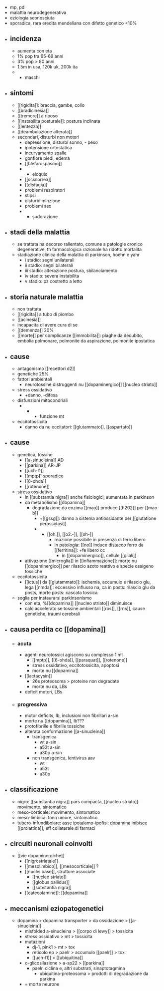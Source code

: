 - mp, pd
- malattia neurodegenerativa
- eziologia sconosciuta
- sporadica, rara eredita mendeliana con difetto genetico <10%
- ## incidenza
	- aumenta con eta
	- 1% pop tra 65-69 anni
	- 3% pop > 80 anni
	- 1.5m in usa, 120k uk, 200k ita
	- + maschi
- ## sintomi
	- [[rigidita]]: braccia, gambe, collo
	- [[bradicinesia]]
	- [[tremore]] a riposo
	- [[instabilita posturale]]: postura inclinata
	- [[lentezza]]
	- [[deambulazione alterata]]
	- secondari, disturbi non motori
		- depressione, disturbi sonno, - peso
		- ipotensione ortostatica
		- incurvamento spalle
		- gonfiore piedi, edema
		- [[blefarospasmo]]
		- - eloquio
		- [[scialorrea]]
		- [[disfagia]]
		- problemi respiratori
		- stipsi
		- disturbi minzione
		- problemi sex
		- + sudorazione
- ## stadi della malattia
	- se trattata ha decorso rallentato, comune a patologie cronico degenerative, th farmacologica razionale ha ridotto mortalita
	- stadiazione clinica della malattia di parkinson, hoehn e yahr
		- i stadio: segni unilaterali
		- ii stadio: segni bilaterali
		- iii stadio: alterazione postura, sbilanciamento
		- iv stadio: severa instabilita
		- v stadio: pz costretto a letto
- ## storia naturale malattia
	- non trattata
	- [[rigidita]] a tubo di piombo
	- [[acinesia]]
	- incapacita di avere cura di se
	- [[demenza]] 20%
	- [[morte]] per complicanze [[immobilita]]: piaghe da decubito, embolia polmonare, polmonite da aspirazione, polmonite ipostatica
- ## cause
	- antagonismo [[recettori d2]]
	- genetiche 25%
	- fattori ambientali
		- neurotossine distruggenti nu [[dopaminergico]] [[nucleo striato]]
	- stress ossidativo
		- +danno, -difesa
	- disfunzioni mitocondriali
		- - + funzione mt
	- eccitotossicita
		- danno da nu eccitatori: [[glutammato]], [[aspartato]]
- ## cause
	- genetica, tossine
		- [[a-sinucleina]] AD
		- [[parkina]] AR-JP
		- [[uch-l1]]
		- [[mptp]] sporadico
		- [[6-ohda]]
		- [[rotenone]]
	- stress ossidativo
		- in [[substantia nigra]] anche fisiologici, aumentata in parkinson
		- da metabolismo [[dopamina]]
			- degradazione da enzima [[mao]] produce [[h202]] per [[mao-b]]
				- +[[gssg]]: danno a sistema antiossidante per [[glutatione perossidasi]]
				- + [[oh.]], [[o2.-]], [[oh-]]
					- reazione possibile in presenza di ferro libero
					- in patologia: [[no]] induce distacco ferro da [[ferritina]]: +fe libero cc
						- in [[dopaminergico]], cellule [[gliali]]
		- attivazione [[microglia]] in [[infiammazione]]: morte nu [[dopaminergico]] per rilascio azoto reattivo e specie ossigeno tossiche
	- eccitotossicita
		- [[ictus]] da [[glutammato]]: ischemia, accumulo e rilascio glu, lega [[nmda]]: eccessivo influsso na, ca in posts: rilascio glu da posts, morte posts: cascata tossica
	- soglia per instaurarsi parkinsonismo
		- con eta, %[[dopamina]] [[nucleo striato]] diminuisce
		- calo accelerato se tossine ambientali [[ros]], [[rns]], cause genetiche, traumi cerebrali
- ## causa perdita cc [[dopamina]]
	- ### acuta
		- agenti neurotossici agiscono su complesso 1 mt
			- [[mptp]], [[6-ohda]], [[paraquat]], [[rotenone]]
			- stress ossidativo, eccitotossicita, apoptosi
			- morte nu [[dopamina]]
		- [[lactacysin]]
			- 26s proteosoma > proteine non degradate
			- morte nu da, LBs
		- deficit motori, LBs
	- ### progressiva
		- motor deficits, lb, inclusioni non fibrillari a-sin
		- morte nu [[dopamina]], lb???
		- protofibrille e fibrille tossiche
		- alterata conformazione [[a-sinucleina]]
			- transgenica
				- wt a-sin
				- a53t a-sin
				- a30p a-sin
			- non transgenica, lentivirus aav
				- wt
				- a53t
				- a30p
- ## classificazione
	- nigro: [[substantia nigra]] pars compacta, [[nucleo striato]]: movimento, sintomatico
	- meso-corticale: movimento, sintomatico
	- meso-limbica: tono umore, sintomatico
	- tubero-infundibolare: asse ipotalamo-ipofisi: dopamina inibisce [[prolattina]], eff collaterale di farmaci
- ## circuiti neuronali coinvolti
	- [[vie dopaminergiche]]
		- [[nigrostriatale]]
		- [[mesolimbico]], [[mesocorticale]] ?
		- [[nuclei base]], strutture associate
			- [[nucleo striato]]
			- [[globus pallidus]]
			- [[substantia nigra]]
		- [[catecolamine]]: [[dopamina]]
- ## meccanismi eziopatogenetici
	- dopamina > dopamina transporter > da ossidazione > [[a-sinucleina]]
		- misfolded a-sinucleina > [[corpo di lewy]] > tossicita
		- stress ossidativo > mt > tossicita
		- mutazioni
			- dj-1, pink1 > mt > tox
			- reticolo ep > paelr > accumulo [[paelr]] > tox
			- [[uch-l1]] > [[ubiquitina]]
		- o-glicosilazione > a-sp22 > [[parkina]]
			- paelr, ciclina e, altri substrati, sinaptotagmina
				- ubiquitina-proteosoma > prodotti di degradazione da parkina
		- = morte neurone